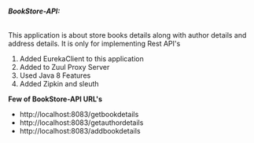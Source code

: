 ###### **BookStore-API:**

This application is about store books details along with author details and address details. It is only for implementing Rest API's

1. Added EurekaClient to this application
2. Added to Zuul Proxy Server
3. Used Java 8 Features
4. Added Zipkin and sleuth

**Few of BookStore-API URL's**

* http://localhost:8083/getbookdetails
* http://localhost:8083/getauthordetails
* http://localhost:8083/addbookdetails
